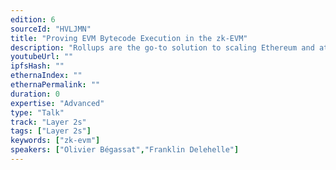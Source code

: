 ```yaml
---
edition: 6
sourceId: "HVLJMN"
title: "Proving EVM Bytecode Execution in the zk-EVM"
description: "Rollups are the go-to solution to scaling Ethereum and at the heart of the Ethereum roadmap. Programmable rollups and zk-evms have gathered a lot of attention and research interest. Provers in particular, which produce cryptographic proofs of evm execution, pose challenging problems both theoretically and practically. In this talk we will present our arithmetization and proving scheme, and demo the zk-evm under development at ConsenSys, providing an EVM bytecode compatible end to end solution."
youtubeUrl: ""
ipfsHash: ""
ethernaIndex: ""
ethernaPermalink: ""
duration: 0
expertise: "Advanced"
type: "Talk"
track: "Layer 2s"
tags: ["Layer 2s"]
keywords: ["zk-evm"]
speakers: ["Olivier Bégassat","Franklin Delehelle"]
---
```

